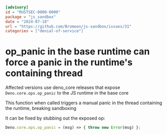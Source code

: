 ```toml
[advisory]
id = "RUSTSEC-0000-0000"
package = "js_sandbox"
date = "2024-07-18"
url = "https://github.com/Bromeon/js-sandbox/issues/31"
categories = ["denial-of-service"]
```

# op_panic in the base runtime can force a panic in the runtime's containing thread

Affected versions use deno_core releases that expose `Deno.core.ops.op_panic` to the JS runtime in the base core

This function when called triggers a manual panic in the thread containing the runtime, breaking sandboxing

It can be fixed by stubbing out the exposed op:
```javascript
Deno.core.ops.op_panic = (msg) => { throw new Error(msg) };
```